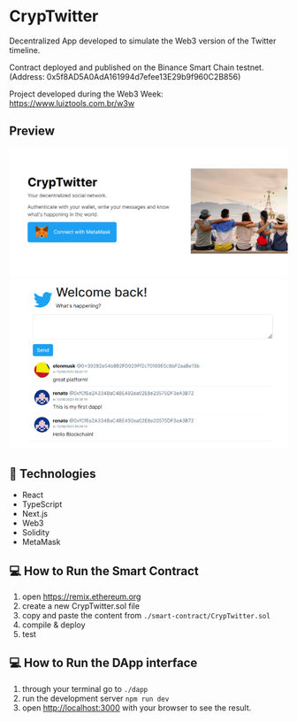 # CrypTwitter

Decentralized App developed to simulate the Web3 version of the Twitter timeline.

Contract deployed and published on the Binance Smart Chain testnet.
(Address: 0x5f8AD5A0AdA161994d7efee13E29b9f960C2B856)

Project developed during the Web3 Week: https://www.luiztools.com.br/w3w

## Preview

<img src=".github/home.png" />
<img src=".github/tweets.png" />

## 🚀 Technologies
-  React
-  TypeScript
-  Next.js
-  Web3
-  Solidity
-  MetaMask

## 💻 How to Run the Smart Contract

1. open https://remix.ethereum.org
2. create a new CrypTwitter.sol file
3. copy and paste the content from `./smart-contract/CrypTwitter.sol`
4. compile & deploy
5. test

## 💻 How to Run the DApp interface

1. through your terminal go to `./dapp`
2. run the development server `npm run dev`
3. open [http://localhost:3000](http://localhost:3000) with your browser to see the result.

